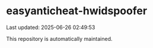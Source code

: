# easyanticheat-hwidspoofer

Last updated: 2025-06-26 02:49:53

This repository is automatically maintained.
